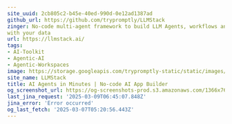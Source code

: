 ```yaml
---
site_uuid: 2cb805c2-b45e-40ed-990d-0e12ad1387ad
github_url: https://github.com/trypromptly/LLMStack
zinger: No-code multi-agent framework to build LLM Agents, workflows and applications
with your data
url: https://llmstack.ai/
tags:
- AI-Toolkit
- Agentic-AI
- Agentic-Workspaces
image: https://storage.googleapis.com/trypromptly-static/static/images/opengraph.jpg
site_name: LLMStack
title: AI Agents in Minutes | No-code AI App Builder
og_screenshot_url: https://og-screenshots-prod.s3.amazonaws.com/1366x768/80/false/ebf4732dafc499920ac4f1f449082010d6371835b71c8280ab8788ef84074bb3.jpeg
last_jina_request: '2025-03-09T06:45:07.848Z'
jina_error: 'Error occurred'
og_last_fetch: '2025-03-07T05:20:56.443Z'
---
```


